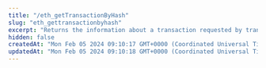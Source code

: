 ```yaml
---
title: "/eth_getTransactionByHash"
slug: "eth_gettransactionbyhash"
excerpt: "Returns the information about a transaction requested by transaction hash. In the response object, blockHash, blockNumber, and transactionIndex are null when the transaction is pending."
hidden: false
createdAt: "Mon Feb 05 2024 09:10:17 GMT+0000 (Coordinated Universal Time)"
updatedAt: "Mon Feb 05 2024 09:10:18 GMT+0000 (Coordinated Universal Time)"
---
```

